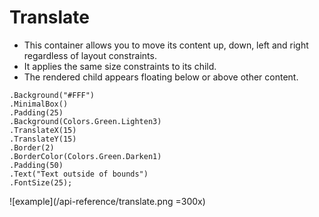 # Translate

- This container allows you to move its content up, down, left and right regardless of layout constraints.
- It applies the same size constraints to its child.
- The rendered child appears floating below or above other content.

```c#{5-6}
.Background("#FFF")
.MinimalBox()
.Padding(25)
.Background(Colors.Green.Lighten3)
.TranslateX(15)
.TranslateY(15)
.Border(2)
.BorderColor(Colors.Green.Darken1)
.Padding(50)
.Text("Text outside of bounds")
.FontSize(25);
```

![example](/api-reference/translate.png =300x)